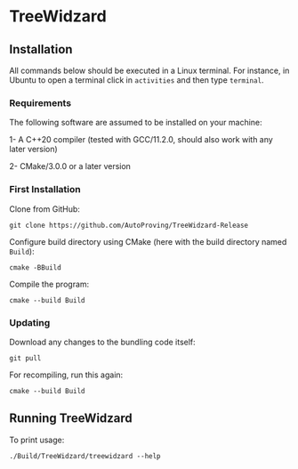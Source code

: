 # TreeWidzard

## Installation

All commands below should be executed in a Linux terminal. For instance, in Ubuntu to open a terminal click in ``activities`` and then type ``terminal``.

### Requirements
The following software are assumed to be installed on your machine:

1- A C++20 compiler (tested with GCC/11.2.0, should also work with any later version)

2- CMake/3.0.0 or a later version

### First Installation

Clone from GitHub:
```commandline
git clone https://github.com/AutoProving/TreeWidzard-Release
```

Configure build directory using CMake (here with the build directory named `Build`):
```commandline
cmake -BBuild
```

Compile the program:
```commandline
cmake --build Build
```

### Updating
Download any changes to the bundling code itself:
```commandline
git pull
```

For recompiling, run this again:
```commandline
cmake --build Build
```

## Running TreeWidzard
To print usage:
```
./Build/TreeWidzard/treewidzard --help
```
